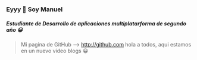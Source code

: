 ### Eyyy 👋 Soy Manuel
##### Estudiante de Desarrollo de aplicaciones multiplatarforma de segundo año :grinning:

> Mi pagina de GitHub --> http://github.com 
> hola a todos, aqui estamos en un nuevo video blogs
:grinning:
